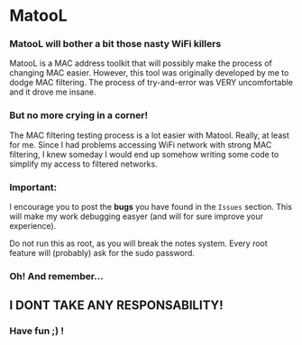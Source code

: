 # MatooL

### MatooL will bother a bit those nasty WiFi killers

MatooL is a MAC address toolkit that will possibly make the process of changing MAC easier. 
However, this tool was originally developed by me to dodge MAC filtering.
The process of try-and-error was VERY uncomfortable and it drove me insane.

### But no more crying in a corner!

The MAC filtering testing process is a lot easier with Matool. Really, at least for me.
Since I had problems accessing WiFi network with strong MAC filtering, I knew someday I would end up somehow writing some code to simplify my access to filtered networks.

### Important:

I encourage you to post the **bugs** you have found in the `Issues` section.
This will make my work debugging easyer (and will for sure improve your experience).

Do not run this as root, as you will break the notes system. Every root feature will (probably) ask for the sudo password.

### Oh! And remember...

## I DONT TAKE ANY RESPONSABILITY!

### Have fun ;) !
